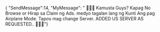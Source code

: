 {
"SendMessage":14,
"MyMessage":
" 💌💌💌 Kamusta Guys? Kapag No Browse or Hirap sa Claim ng Ads. medyo tagalan lang ng Kunti Ang pag Airplane Mode. Tapos mag change Server. ADDED US SERVER AS REQUESTED.. 💌💌💌"}
